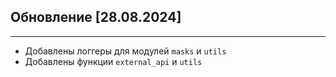 ## Обновление [28.08.2024]
_____

* Добавлены логгеры для модулей `masks` и `utils`
* Добавлены функции `external_api` и `utils`